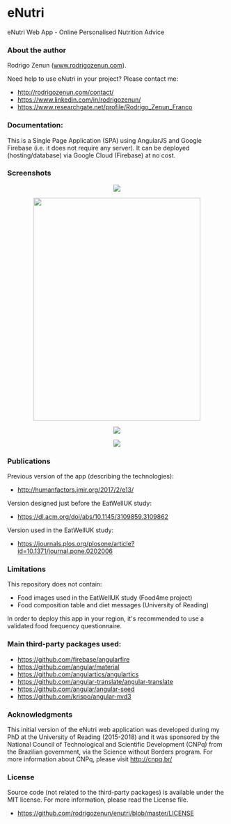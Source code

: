 # eNutri
eNutri Web App - Online Personalised Nutrition Advice

### About the author
Rodrigo Zenun (www.rodrigozenun.com).

Need help to use eNutri in your project? Please contact me:
- http://rodrigozenun.com/contact/
- https://www.linkedin.com/in/rodrigozenun/
- https://www.researchgate.net/profile/Rodrigo_Zenun_Franco

### Documentation:
This is a Single Page Application (SPA) using AngularJS and Google Firebase (i.e. it does not require any server).
It can be deployed (hosting/database) via Google Cloud (Firebase) at no cost.

### Screenshots

<p align="center">
  <img src="https://github.com/rodrigozenun/enutri/blob/master/screenshots/ffq.jpg">
</p>

<p align="center">
  <img width="384" height="512" src="https://github.com/rodrigozenun/enutri/blob/master/screenshots/ffq2.jpg">
</p>

<p align="center">
  <img src="https://github.com/rodrigozenun/enutri/blob/master/screenshots/message.jpg">
</p>

<p align="center">
  <img src="https://github.com/rodrigozenun/enutri/blob/master/screenshots/progress.jpg">
</p>

### Publications
Previous version of the app (describing the technologies):
- http://humanfactors.jmir.org/2017/2/e13/

Version designed just before the EatWellUK study:
- https://dl.acm.org/doi/abs/10.1145/3109859.3109862

Version used in the EatWellUK study:
- https://journals.plos.org/plosone/article?id=10.1371/journal.pone.0202006

### Limitations
This repository does not contain:
- Food images used in the EatWellUK study (Food4me project)
- Food composition table and diet messages (University of Reading)

In order to deploy this app in your region, it's recommended to use a validated food frequency questionnaire.

### Main third-party packages used:
- https://github.com/firebase/angularfire
- https://github.com/angular/material
- https://github.com/angulartics/angulartics
- https://github.com/angular-translate/angular-translate
- https://github.com/angular/angular-seed
- https://github.com/krispo/angular-nvd3

### Acknowledgments
This initial version of the eNutri web application was developed during my PhD at the University of Reading (2015-2018) and it was sponsored by the National Council of Technological and Scientific Development (CNPq) from the Brazilian government, via the Science without Borders program. 
For more information about CNPq, please visit http://cnpq.br/

### License
Source code (not related to the third-party packages) is available under the MIT license. For more information, please read the License file.
- https://github.com/rodrigozenun/enutri/blob/master/LICENSE

